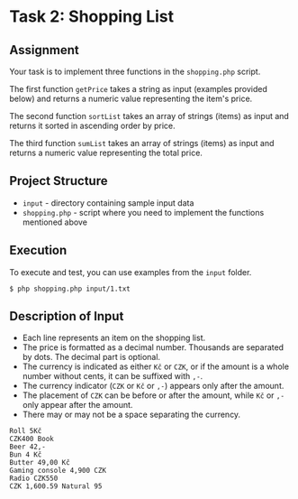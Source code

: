 # Task 2: Shopping List

## Assignment

Your task is to implement three functions in the `shopping.php` script.

The first function `getPrice` takes a string as input (examples provided below) and returns a numeric value representing the item's price.

The second function `sortList` takes an array of strings (items) as input and returns it sorted in ascending order by price.

The third function `sumList` takes an array of strings (items) as input and returns a numeric value representing the total price.

## Project Structure

- `input` - directory containing sample input data
- `shopping.php` - script where you need to implement the functions mentioned above

## Execution

To execute and test, you can use examples from the `input` folder.

```shell
$ php shopping.php input/1.txt
```


## Description of Input

- Each line represents an item on the shopping list.
- The price is formatted as a decimal number. Thousands are separated by dots. The decimal part is optional.
- The currency is indicated as either `Kč` or `CZK`, or if the amount is a whole number without cents, it can be suffixed with `,-`.
- The currency indicator (`CZK` or `Kč` or `,-`) appears only after the amount.
- The placement of `CZK` can be before or after the amount, while `Kč` or `,-` only appear after the amount.
- There may or may not be a space separating the currency.

```text
Roll 5Kč
CZK400 Book
Beer 42,-
Bun 4 Kč
Butter 49,00 Kč
Gaming console 4,900 CZK
Radio CZK550
CZK 1,600.59 Natural 95
```